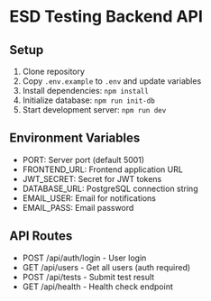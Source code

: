 # ESD Testing Backend API

## Setup
1. Clone repository
2. Copy `.env.example` to `.env` and update variables
3. Install dependencies: `npm install`
4. Initialize database: `npm run init-db`
5. Start development server: `npm run dev`

## Environment Variables
- PORT: Server port (default 5001)
- FRONTEND_URL: Frontend application URL
- JWT_SECRET: Secret for JWT tokens
- DATABASE_URL: PostgreSQL connection string
- EMAIL_USER: Email for notifications
- EMAIL_PASS: Email password

## API Routes
- POST /api/auth/login - User login
- GET /api/users - Get all users (auth required)
- POST /api/tests - Submit test result
- GET /api/health - Health check endpoint